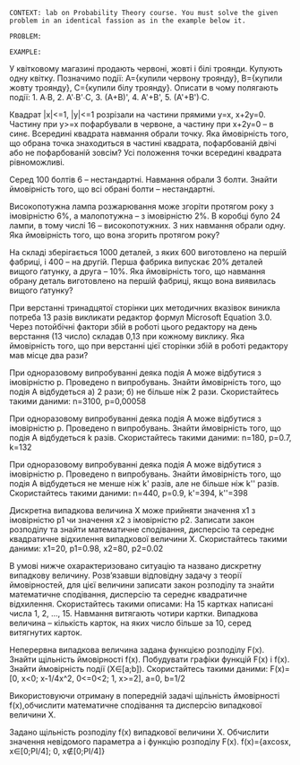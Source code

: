 ```
CONTEXT: lab on Probability Theory course. You must solve the given problem in an identical fassion as in the example below it.

PROBLEM:

EXAMPLE:
```

У квітковому магазині продають червоні, жовті і білі троянди. Купують одну квітку. Позначимо події: А={купили червону троянду}, В={купили жовту троянду}, С={купили білу троянду}. Описати в чому полягають події: 1. A∙B, 2. A'∙B'∙C, 3. (A+B)', 4. A'+B', 5. (A'+B')∙C.

Квадрат |x|<=1, |y|<=1 розрізали на частини прямими y=x, x+2y=0. Частину при y>=x пофарбували в червоне, а частину при x+2y=0 – в синє. Всередині квадрата навмання обрали точку. Яка ймовірність того, що обрана точка знаходиться в частині квадрата, пофарбованій двічі або не пофарбованій зовсім? Усі положення точки всередині квадрата рівноможливі.

Серед 100 болтів 6 – нестандартні. Навмання обрали 3 болти. Знайти ймовірність того, що всі обрані болти – нестандартні.

Високопотужна лампа розжарювання може згоріти протягом року з імовірністю 6%, а малопотужна – з імовірністю 2%. В коробці було 24 лампи, в тому числі 16 – високопотужних. З них навмання обрали одну. Яка ймовірність того, що вона згорить протягом року?

На складі зберігається 1000 деталей, з яких 600 виготовлено на першій фабриці, і 400 – на другій. Перша фабрика випускає 20% деталей вищого ґатунку, а друга – 10%. Яка ймовірність того, що навмання обрану деталь виготовлено на першій фабриці, якщо вона виявилась вищого ґатунку?

При верстанні тринадцятої сторінки цих методичних вказівок виникла потреба 13 разів викликати редактор формул Microsoft Equation 3.0. Через потойбічні фактори збій в роботі цього редактору на день верстання (13 число) складав 0,13 при кожному виклику. Яка ймовірність того, що при верстанні цієї сторінки збій в роботі редактору мав місце два рази?

При одноразовому випробуванні деяка подія A може відбутися з імовірністю p. Проведено n випробувань. Знайти ймовірність того, що подія A відбудеться а) 2 рази; б) не більше ніж 2 рази. Скористайтесь такими даними: n=3100, p=0,00058

При одноразовому випробуванні деяка подія A може відбутися з імовірністю p. Проведено n випробувань. Знайти ймовірність того, що подія A відбудеться k разів. Скористайтесь такими даними: n=180, p=0.7, k=132

При одноразовому випробуванні деяка подія A може відбутися з імовірністю p. Проведено n випробувань. Знайти ймовірність того, що подія A відбудеться не менше ніж k' разів, але не більше ніж k'' разів. Скористайтесь такими даними: n=440, p=0.9, k'=394, k''=398

Дискретна випадкова величина X може прийняти значення x1 з імовірністю p1 чи значення x2 з імовірністю p2. Записати закон розподілу та знайти математичне сподівання, дисперсію та середнє квадратичне відхилення випадкової величини X. Скористайтесь такими даними: x1=20, p1=0.98, x2=80, p2=0.02

В умові нижче охарактеризовано ситуацію та названо дискретну випадкову величину. Розв’язавши відповідну задачу з теорії ймовірностей, для цієї величини записати закон розподілу та знайти математичне сподівання, дисперсію та середнє квадратичне відхилення. Скористайтесь такими описами: На 15 картках написані числа 1, 2, ..., 15. Навмання витягають чотири картки. Випадкова величина – кількість карток, на яких число більше за 10, серед витягнутих карток.

Неперервна випадкова величина задана функцією розподілу F(x). Знайти щільність ймовірності f(x). Побудувати графіки функцій F(x) і f(x). Знайти ймовірність події (X∈[a;b]). Скористайтесь такими даними: F(x)=[0, x<0; x-1/4x^2, 0<=0<2; 1, x>=2], a=0, b=1/2

Використовуючи отриману в попередній задачі щільність ймовірності f(x),обчислити математичне сподівання та дисперсію випадкової величини X.

Задано щільність розподілу f(x) випадкової величини Х. Обчислити значення невідомого параметра a і функцію розподілу F(x). f(x)={axcosx, x∈[0;PI/4]; 0, x∉[0;PI/4]}
